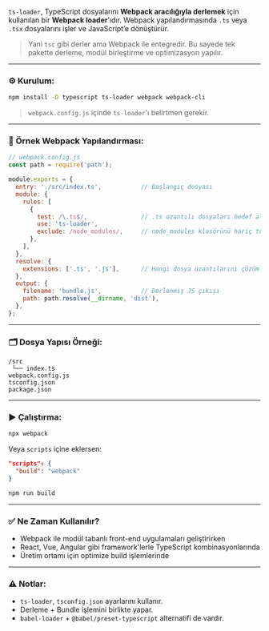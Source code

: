 
`ts-loader`, TypeScript dosyalarını **Webpack aracılığıyla derlemek** için kullanılan bir **Webpack loader**'ıdır. Webpack yapılandırmasında `.ts` veya `.tsx` dosyalarını işler ve JavaScript’e dönüştürür.

> Yani `tsc` gibi derler ama Webpack ile entegredir. Bu sayede tek pakette derleme, modül birleştirme ve optimizasyon yapılır.

---

### ⚙️ Kurulum:

```bash
npm install -D typescript ts-loader webpack webpack-cli
```

> `webpack.config.js` içinde `ts-loader`'ı belirtmen gerekir.

---

### 📁 Örnek Webpack Yapılandırması:

```js
// webpack.config.js
const path = require('path');

module.exports = {
  entry: './src/index.ts',           // Başlangıç dosyası
  module: {
    rules: [
      {
        test: /\.ts$/,               // .ts uzantılı dosyaları hedef al
        use: 'ts-loader',
        exclude: /node_modules/,     // node_modules klasörünü hariç tut
      },
    ],
  },
  resolve: {
    extensions: ['.ts', '.js'],      // Hangi dosya uzantılarını çözümleyecek
  },
  output: {
    filename: 'bundle.js',           // Derlenmiş JS çıkışı
    path: path.resolve(__dirname, 'dist'),
  },
};
```

---

### 🗂️ Dosya Yapısı Örneği:

```
/src
 └── index.ts
webpack.config.js
tsconfig.json
package.json
```

---

### ▶️ Çalıştırma:

```bash
npx webpack
```

Veya `scripts` içine eklersen:

```json
"scripts": {
  "build": "webpack"
}
```

```bash
npm run build
```

---

### ✅ Ne Zaman Kullanılır?

- Webpack ile modül tabanlı front-end uygulamaları geliştirirken
- React, Vue, Angular gibi framework'lerle TypeScript kombinasyonlarında
- Üretim ortamı için optimize build işlemlerinde

---

### ⚠️ Notlar:

- `ts-loader`, `tsconfig.json` ayarlarını kullanır.
- Derleme + Bundle işlemini birlikte yapar.
- `babel-loader` + `@babel/preset-typescript` alternatifi de vardır.
